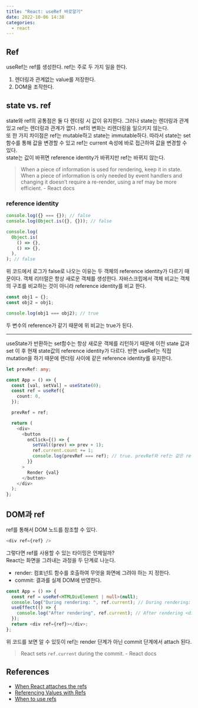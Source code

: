 ```yaml
---
title: "React: useRef 바로알기"
date: 2022-10-06 14:38
categories:
  - react
---
```


## Ref

useRef는 ref를 생성한다. ref는 주로 두 가지 일을 한다.

1. 렌더링과 관계없는 value를 저장한다.
2. DOM을 조작한다.

## state vs. ref

state와 ref의 공통점은 둘 다 렌더링 시 값이 유지한다. 그러나 state는 렌더링과 관계있고 ref는 렌더링과 관계가 없다. ref의 변화는 리렌더링을 일으키지 않는다.  
또 한 가지 차이점은 ref는 mutable하고 state는 immutable하다. 따라서 state는 set함수를 통해 값을 변경할 수 있고 ref는 current 속성에 바로 접근하여 값을 변경할 수 있다.  
state는 값이 바뀌면 reference identity가 바뀌지만 ref는 바뀌지 않는다.

> When a piece of information is used for rendering, keep it in state. When a piece of information is only needed by event handlers and changing it doesn’t require a re-render, using a ref may be more efficient. - React docs

### reference identity

```javascript
console.log({} === {}); // false
console.log(Object.is({}, {})); // false

console.log(
  Object.is(
    () => {},
    () => {},
  ),
); // false
```

위 코드에서 로그가 false로 나오는 이유는 두 객체의 reference identity가 다르기 때문이다. 객체 리터럴은 항상 새로운 객체를 생성한다. 자바스크립에서 객체 비교는 객체의 구조를 비교하는 것이 아니라 reference identity를 비교 한다.

```javascript
const obj1 = {};
const obj2 = obj1;

console.log(obj1 === obj2); // true
```

두 변수의 reference가 같기 때문에 위 비교는 true가 된다.

---

useState가 반환하는 set함수는 항상 새로운 객체를 리턴하기 때문에 이전 state 값과 set 이 후 현재 state값의 reference identity가 다르다. 반면 useRef는 직접 mutation을 하기 때문에 렌더링 사이에 같은 reference identity를 유지한다.

```typescript
let prevRef: any;

const App = () => {
  const [val, setVal] = useState(0);
  const ref = useRef({
    count: 0,
  });

  prevRef = ref;

  return (
    <div>
      <button
        onClick={() => {
          setVal((prev) => prev + 1);
          ref.current.count += 1;
          console.log(prevRef === ref); // true. prevRef와 ref는 같은 reference를 가지고 있다.
        }}
      >
        Render {val}
      </button>
    </div>
  );
};
```

## DOM과 ref

ref를 통해서 DOM 노드를 참조할 수 있다.

```javascript
<div ref={ref} />
```

그렇다면 ref를 사용할 수 있는 타이밍은 언제일까?  
React는 화면을 그려내는 과정을 두 단계로 나눈다.

- render: 컴포넌트 함수를 호출하여 무엇을 화면에 그려야 하는 지 정한다.
- commit: 결과를 실제 DOM에 반영한다.

```typescript
const App = () => {
  const ref = useRef<HTMLDivElement | null>(null);
  console.log("During rendering: ", ref.current); // During rendering:  null
  useEffect(() => {
    console.log("After rendering", ref.current); // After rendering <div>​</div>​
  });
  return <div ref={ref}></div>;
};
```

위 코드를 보면 알 수 있듯이 ref는 render 단계가 아닌 commit 단계에서 attach 된다.

> React sets `ref.current` during the commit. - React docs

## References

- [When React attaches the refs](https://beta.reactjs.org/learn/manipulating-the-dom-with-refs#when-react-attaches-the-refs)
- [Referencing Values with Refs](https://beta.reactjs.org/learn/referencing-values-with-refs)
- [When to use refs](https://beta.reactjs.org/learn/referencing-values-with-refs#when-to-use-refs)
